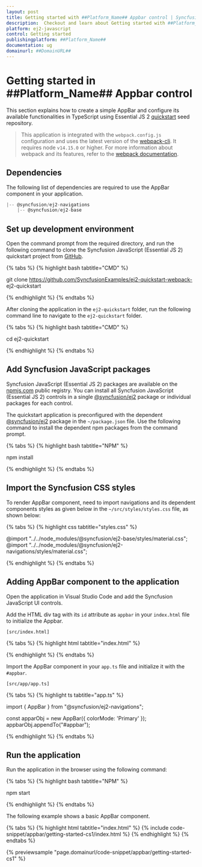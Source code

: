 ```yaml
---
layout: post
title: Getting started with ##Platform_Name## Appbar control | Syncfusion
description:  Checkout and learn about Getting started with ##Platform_Name## Appbar control of Syncfusion Essential JS 2 and more details.
platform: ej2-javascript
control: Getting started 
publishingplatform: ##Platform_Name##
documentation: ug
domainurl: ##DomainURL##
---
```


# Getting started in ##Platform_Name## Appbar control

This section explains how to create a simple AppBar and configure its available functionalities in TypeScript using Essential JS 2 [quickstart](https://github.com/SyncfusionExamples/ej2-quickstart-webpack-) seed repository.

> This application is integrated with the `webpack.config.js` configuration and uses the latest version of the [webpack-cli](https://webpack.js.org/api/cli/#commands). It requires node `v14.15.0` or higher. For more information about webpack and its features, refer to the [webpack documentation](https://webpack.js.org/guides/getting-started/).

## Dependencies

The following list of dependencies are required to use the AppBar component in your application.

```js
|-- @syncfusion/ej2-navigations
    |-- @syncfusion/ej2-base
```

## Set up development environment

Open the command prompt from the required directory, and run the following command to clone the Syncfusion JavaScript (Essential JS 2) quickstart project from [GitHub](https://github.com/SyncfusionExamples/ej2-quickstart-webpack-).

{% tabs %}
{% highlight bash tabtitle="CMD" %}

git clone https://github.com/SyncfusionExamples/ej2-quickstart-webpack- ej2-quickstart

{% endhighlight %}
{% endtabs %}

After cloning the application in the `ej2-quickstart` folder, run the following command line to navigate to the `ej2-quickstart` folder.

{% tabs %}
{% highlight bash tabtitle="CMD" %}

cd ej2-quickstart

{% endhighlight %}
{% endtabs %}

## Add Syncfusion JavaScript packages

Syncfusion JavaScript (Essential JS 2) packages are available on the [npmjs.com](https://www.npmjs.com/~syncfusionorg) public registry. You can install all Syncfusion JavaScript (Essential JS 2) controls in a single [@syncfusion/ej2](https://www.npmjs.com/package/@syncfusion/ej2) package or individual packages for each control.

The quickstart application is preconfigured with the dependent [@syncfusion/ej2](https://www.npmjs.com/package/@syncfusion/ej2) package in the `~/package.json` file. Use the following command to install the dependent npm packages from the command prompt.

{% tabs %}
{% highlight bash tabtitle="NPM" %}

npm install

{% endhighlight %}
{% endtabs %}

## Import the Syncfusion CSS styles

To render AppBar component, need to import navigations and its dependent components styles as given below in the `~/src/styles/styles.css` file, as shown below: 

{% tabs %}
{% highlight css tabtitle="styles.css" %}

@import "../../node_modules/@syncfusion/ej2-base/styles/material.css";
@import "../../node_modules/@syncfusion/ej2-navigations/styles/material.css";

{% endhighlight %}
{% endtabs %}

## Adding AppBar component to the application

Open the application in Visual Studio Code and add the Syncfusion JavaScript UI controls.

Add the HTML div tag with its `id` attribute as `appbar` in your `index.html` file to initialize the Appbar.

`[src/index.html]`

{% tabs %}
{% highlight html tabtitle="index.html" %}
<!DOCTYPE html>
<html lang="en">

<head>
    <title>Essential JS 2</title>
    <meta charset="utf-8" />
    <meta name="viewport" content="width=device-width, initial-scale=1.0, user-scalable=no" />
    <meta name="description" content="Essential JS 2" />
    <meta name="author" content="Syncfusion" />
    <link rel="shortcut icon" href="resources/favicon.ico" />
    <link href="https://maxcdn.bootstrapcdn.com/bootstrap/3.3.7/css/bootstrap.min.css" rel="stylesheet" />
</head>

<body>
    <div class="control-container">
        <div id="appbar"></div>
    </div>
</body>

</html>
{% endhighlight %}
{% endtabs %}

Import the AppBar component in your `app.ts` file and initialize it with the `#appbar`.

`[src/app/app.ts]`

{% tabs %}
{% highlight ts tabtitle="app.ts" %}

import { AppBar } from "@syncfusion/ej2-navigations";

const apparObj = new AppBar({
  colorMode: 'Primary'
});
appbarObj.appendTo("#appbar");

{% endhighlight %}
{% endtabs %}

## Run the application

Run the application in the browser using the following command:

{% tabs %}
{% highlight bash tabtitle="NPM" %}

npm start

{% endhighlight %}
{% endtabs %}

The following example shows a basic AppBar component.

{% tabs %}
{% highlight html tabtitle="index.html" %}
{% include code-snippet/appbar/getting-started-cs1/index.html %}
{% endhighlight %}
{% endtabs %}
          
{% previewsample "page.domainurl/code-snippet/appbar/getting-started-cs1" %}
